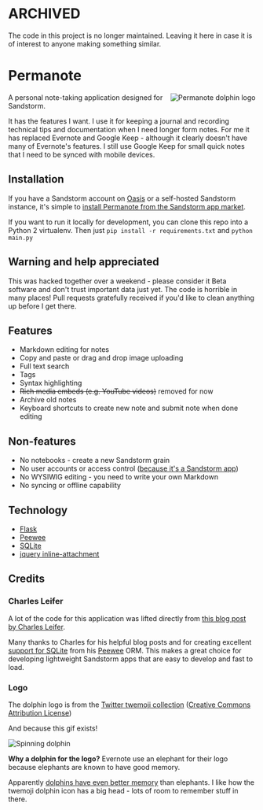 # ARCHIVED

The code in this project is no longer maintained. Leaving it here in case it is of interest to anyone making something similar.

# Permanote

<img title="Permanote dolphin logo" alt="Permanote dolphin logo" align="right" src=".sandstorm/app-graphics/permanote-dolphin150.png">

A personal note-taking application designed for Sandstorm.

It has the features I want. I use it for keeping a journal and recording technical tips and documentation when I need longer form notes. For me it has replaced Evernote and Google Keep - although it clearly doesn't have many of Evernote's features. I still use Google Keep for small quick notes that I need to be synced with mobile devices.

## Installation

If you have a Sandstorm account on [Oasis](https://oasis.sandstorm.io/) or a self-hosted Sandstorm instance, it's simple to [install Permanote from the Sandstorm app market](https://apps.sandstorm.io/app/svwrpwnd3c380d1f99ge7g0qnjdq6y785c36s7qtqryxwkmn20qh).

If you want to run it locally for development, you can clone this repo into a Python 2 virtualenv. Then just `pip install -r requirements.txt` and `python main.py`

## Warning and help appreciated

This was hacked together over a weekend - please consider it Beta software and don't trust important data just yet. The code is horrible in many places! Pull requests gratefully received if you'd like to clean anything up before I get there.

## Features

- Markdown editing for notes
- Copy and paste or drag and drop image uploading
- Full text search
- Tags
- Syntax highlighting
- ~~Rich media embeds (e.g. YouTube videos)~~ removed for now
- Archive old notes
- Keyboard shortcuts to create new note and submit note when done editing

## Non-features

- No notebooks - create a new Sandstorm grain
- No user accounts or access control ([because it's a Sandstorm app](https://docs.sandstorm.io/en/latest/developing/handbook/#does-not-implement-user-accounts-or-access-control))
- No WYSIWIG editing - you need to write your own Markdown
- No syncing or offline capability

## Technology

- [Flask](http://flask.pocoo.org/)
- [Peewee](http://docs.peewee-orm.com/en/latest/)
- [SQLite](https://www.sqlite.org/)
- [jquery inline-attachment](https://github.com/Rovak/InlineAttachment)

## Credits

### Charles Leifer

A lot of the code for this application was lifted directly from [this blog post by Charles Leifer](http://charlesleifer.com/blog/how-to-make-a-flask-blog-in-one-hour-or-less).

Many thanks to Charles for his helpful blog posts and for creating excellent [support for SQLite](http://docs.peewee-orm.com/en/latest/peewee/playhouse.html#sqlite-extensions) from his [Peewee](http://docs.peewee-orm.com/en/latest/) ORM. This makes a great choice for developing lightweight Sandstorm apps that are easy to develop and fast to load.

### Logo

The dolphin logo is from the [Twitter twemoji collection](https://github.com/twitter/twemoji) ([Creative Commons Attribution License](https://github.com/twitter/twemoji/blob/gh-pages/LICENSE-GRAPHICS))

And because this gif exists!

![Spinning dolphin](http://media0.giphy.com/media/M6lYPX5nDwcHm/giphy.gif)

**Why a dolphin for the logo?** Evernote use an elephant for their logo because elephants are known to have good memory.

Apparently [dolphins have even better memory](http://news.nationalgeographic.com/news/2013/08/130806-dolphins-memories-animals-science-longest/) than elephants. I like how the twemoji dolphin icon has a big head - lots of room to remember stuff in there.
